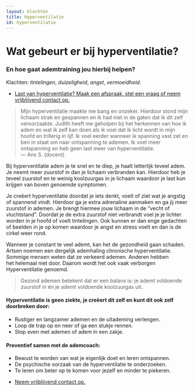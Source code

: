 ```yaml
---
layout: klachten
title: Hyperventilatie
id: hyperventilatie
---
```


# Wat gebeurt er bij hyperventilatie?

### En hoe gaat ademtraining jou hierbij helpen?

Klachten: _tintelingen_, _duizeligheid_, _angst_, _vermoeidheid_.

<ul class="call-to-action">
  <li><a href="/maak-een-afspraak">Last van hyperventilatie? Maak een afspraak, stel een vraag of neem vrijblijvend contact op.</a></li>
</ul>

>Mijn hyperventilatie maakte me bang en onzeker. Hierdoor stond mijn lichaam strak en gespannen en ik had niet in de gaten dat ik dit zelf veroorzaakte. Judith heeft me geholpen bij het herkennen van hoe ik adem en wat ik zelf kan doen als ik voel dat ik licht wordt in mijn hoofd en trillerig in lijf. Ik voel eerder wanneer ik spanning vast zet en ben in staat om naar ontspanning te ademen. Ik voel meer ontspanning en heb geen last meer van hyperventilatie.
<br>— Ans S. (docent)

Bij hyperventilatie adem je te snel en te diep, je haalt letterlijk teveel adem. Je neemt meer zuurstof in dan je lichaam verbranden kan. Hierdoor heb je teveel zuurstof en te weinig koolzuurgas in je lichaam waardoor je last kun krijgen van boven genoemde symptomen.

Je creëert hyperventilatie doordat je iets denkt, voelt of ziet wat je angstig of spannend vindt. Hierdoor ga je extra adrenaline aanmaken en ga jij meer zuurstof in ademen. Je brengt hiermee jouw lichaam in de “vecht of vluchtstand”. Doordat je de extra zuurstof niet verbrandt voel je je lichter worden in je hoofd of voelt tintelingen. Ook kunnen er dan enge gedachten of beelden in je op komen waardoor je angst en stress voelt en dan is de cirkel weer rond.

Wanneer je constant te veel ademt, kan het de gezondheid gaan schaden. Artsen noemen een dergelijk ademhaling chronische hyperventilatie. Sommige mensen weten dat ze verkeerd ademen. Anderen hebben het helemaal niet door. Daarom wordt het ook vaak verborgen Hyperventilatie genoemd.       

> Gezond ademen betekent dat er een balans is: je ademt voldoende zuurstof in én je ademt voldoende koolzuurgas uit.

#### Hyperventilatie is geen ziekte, je creëert dit zelf en kunt dit ook zelf doorbreken door:

* Rustiger en langzamer ademen en de uitademing verlengen.
* Loop de trap op en neer of ga een stukje rennen.
* Stop even met ademen of adem in een zakje.

#### Preventief samen met de ademcoach:

* Bewust te worden van wat je eigenlijk doet en leren ontspannen.
* De psychische oorzaak van de hyperventilatie te onderzoeken.
* Te leren om beter op te komen voor jezelf en minder te piekeren.

<ul class="call-to-action">
  <li><a href="/maak-een-afspraak">Neem vrijblijvend contact op.</a></li>
</ul>
